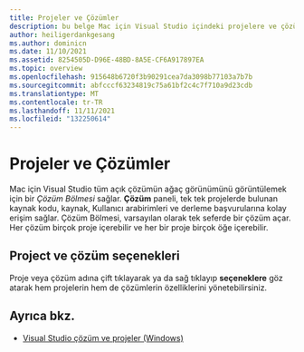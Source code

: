 ```yaml
---
title: Projeler ve Çözümler
description: bu belge Mac için Visual Studio içindeki projelere ve çözümlere genel bir bakış sağlar.
author: heiligerdankgesang
ms.author: dominicn
ms.date: 11/10/2021
ms.assetid: 8254505D-D96E-48BD-8A5E-CF6A917897EA
ms.topic: overview
ms.openlocfilehash: 915648b6720f3b90291cea7da3098b77103a7b7b
ms.sourcegitcommit: abfcccf63234819c75a61bf2c4c7f710a9d23cdb
ms.translationtype: MT
ms.contentlocale: tr-TR
ms.lasthandoff: 11/11/2021
ms.locfileid: "132250614"
---
```

# <a name="projects-and-solutions"></a>Projeler ve Çözümler

Mac için Visual Studio tüm açık çözümün ağaç görünümünü görüntülemek için bir _Çözüm Bölmesi_ sağlar. **Çözüm** paneli, tek tek projelerde bulunan kaynak kodu, kaynak, Kullanıcı arabirimleri ve derleme başvurularına kolay erişim sağlar. Çözüm Bölmesi, varsayılan olarak tek seferde bir çözüm açar. Her çözüm birçok proje içerebilir ve her bir proje birçok öğe içerebilir.

## <a name="project-and-solution-options"></a>Project ve çözüm seçenekleri

Proje veya çözüm adına çift tıklayarak ya da sağ tıklayıp **seçeneklere** göz atarak hem projelerin hem de çözümlerin özelliklerini yönetebilirsiniz.

## <a name="see-also"></a>Ayrıca bkz.

- [Visual Studio çözüm ve projeler (Windows)](/visualstudio/ide/solutions-and-projects-in-visual-studio)